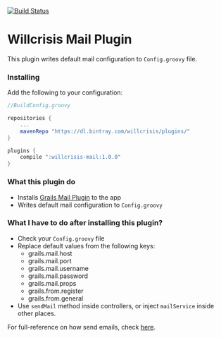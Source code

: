 [![Build Status](https://travis-ci.org/willcrisis/willcrisis-mail.svg)](https://travis-ci.org/willcrisis/willcrisis-mail)

# Willcrisis Mail Plugin #

This plugin writes default mail configuration to `Config.groovy` file.  

### Installing ###

Add the following to your configuration:

```Groovy
//BuildConfig.groovy

repositories {
    ...
    mavenRepo "https://dl.bintray.com/willcrisis/plugins/"
}

plugins {
    compile ":willcrisis-mail:1.0.0"
}
```

### What this plugin do ###

* Installs [Grails Mail Plugin](https://github.com/gpc/grails-mail) to the app
* Writes default mail configuration to `Config.groovy`

### What I have to do after installing this plugin? ###

* Check your `Config.groovy` file
* Replace default values from the following keys:
	* grails.mail.host
	* grails.mail.port
	* grails.mail.username
	* grails.mail.password
	* grails.mail.props
	* grails.from.register
	* grails.from.general
* Use `sendMail` method inside controllers, or inject `mailService` inside other places.

For full-reference on how send emails, check [here](http://gpc.github.io/grails-mail/).